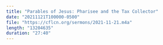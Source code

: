 ```yaml
---
title: "Parables of Jesus: Pharisee and the Tax Collector"
date: "20211121T100000-0500"
file: "https://cflcn.org/sermons/2021-11-21.m4a"
length: "13204635"
duration: "27:40"
---
```

